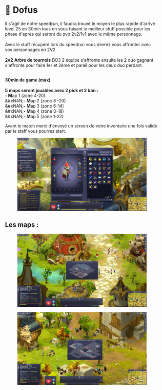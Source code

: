 # 🥚 Dofus

Il s'agit de notre speedrun, il faudra trouvé le moyen le plus rapide d'arrivé level 25 en 30min tous en vous faisant le meilleur stuff possible pour les phase d'après qui seront du pvp 2v2/1v1 avec le même personnage.\
\
Avec le stuff récupéré lors du speedrun vous devrez vous affronter avec vos personnages en 2V2\
\
**2v2** **Arbre de tournois** BO3 2 équipe s'affronte ensuite les 2 duo gagnant s'affronte pour faire 1er et 2ème et pareil pour les deux duo perdant.

\
**30min de game (max)**\
\
**5 maps seront jouables avec 2 pick et 2 ban :** \
**- M**ap 1
&#x20;(zone 4-20) \
&#xNAN;**- M**ap 2
&#x20;(zone 8 -20)\
&#xNAN;**- M**ap 3
&#x20;(zone 6-14)\
&#xNAN;**- M**ap 4 (zone 0-18)\
&#xNAN;**- M**ap 5
&#x20;(zone 1-22)

Avant le match merci d'envoyé un screen de votre inventaire une fois validé par le staff vous pourrez start.

<figure><img src="../.gitbook/assets/dofus.png" alt=""><figcaption></figcaption></figure>

## Les maps :

<div><figure><img src="../.gitbook/assets/map1.png" alt=""><figcaption></figcaption></figure> <figure><img src="../.gitbook/assets/map2.png" alt=""><figcaption></figcaption></figure></div>

<div><figure><img src="../.gitbook/assets/map3.png" alt=""><figcaption></figcaption></figure> <figure><img src="../.gitbook/assets/map4.png" alt=""><figcaption></figcaption></figure></div>

<figure><img src="../.gitbook/assets/map5.png" alt="" width="375"><figcaption></figcaption></figure>
